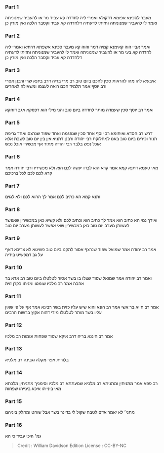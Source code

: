 
### Part 1
מעבר לסכינא אפומא דדקולא ואמרי ליה לחדדה קא עביד מר או להעביר שמנוניתה ואמר לי להעביר שמנוניתה וחזיתי לדעתיה דלחדדה קא עביד וקסבר הלכה ואין מורין כן 

### Part 2
ואמר אביי הוה קאימנא קמיה דמר והוה קא מעבר סכינא אשפתא דרחיא ואמרי ליה לחדדה קא בעי מר או להעביר שמנוניתה ואמר לי להעביר שמנוניתה וחזיתי לדעתיה דלחדדה קא עביד וקסבר הלכה ואין מורין כן 

### Part 3
איבעיא להו מהו להראות סכין לחכם ביום טוב רב מרי בריה דרב ביזנא שרי ורבנן אסרי ורב יוסף אמר תלמיד חכם רואה לעצמו ומשאילה לאחרים 

### Part 4
ואמר רב יוסף סכין שעמדה מותר לחדדה ביום טוב והני מילי הוא דפסקא אגב דוחקא 

### Part 5
דרש רב חסדא ואיתימא רב יוסף אחד סכין שנפגמה ואחד שפוד שנרצם ואחד גריפת תנור וכירים ביום טוב באנו למחלוקת רבי יהודה ורבנן דתניא אין בין יום טוב לשבת אלא אוכל נפש בלבד רבי יהודה מתיר אף מכשירי אוכל נפש 

### Part 6
מאי טעמא דתנא קמא אמר קרא הוא לבדו יעשה לכם הוא ולא מכשיריו ורבי יהודה אמר קרא לכם לכם לכל צרכיכם 

### Part 7
ותנא קמא הא כתיב לכם אמר לך ההוא לכם ולא לגוים 

### Part 8
ואידך נמי הא כתיב הוא אמר לך כתיב הוא וכתיב לכם ולא קשיא כאן במכשירין שאפשר לעשותן מערב יום טוב כאן במכשירין שאי אפשר לעשותן מערב יום טוב

### Part 9
אמר רב יהודה אמר שמואל שפוד שנרצף אסור לתקנו ביום טוב פשיטא לא צריכא דאף על גב דמפשיט בידיה 

### Part 10
ואמר רב יהודה אמר שמואל שפוד שצלו בו בשר אסור לטלטלו ביום טוב רב אדא בר אהבה אמר רב מלכיו שומטו ומניחו בקרן זוית 

### Part 11
אמר רב חייא בר אשי אמר רב הונא והוא שיש עליו כזית בשר רבינא אמר אף על פי שאין עליו בשר מותר לטלטלו מידי דהוה אקוץ ברשות הרבים 

### Part 12
אמר רב חיננא בריה דרב איקא שפוד שפחות וגומות רב מלכיו 

### Part 13
בלורית אפר מקלה וגבינה רב מלכיא 

### Part 14
רב פפא אמר מתניתין ומתניתא רב מלכיא שמעתתא רב מלכיו וסימניך מתניתין מלכתא מאי בינייהו איכא בינייהו שפחות 

### Part 15
מתני׳ לא יאמר אדם לטבח שקול לי בדינר בשר אבל שוחט ומחלק ביניהם 

### Part 16
גמ׳ היכי עביד כי הא

>Credit : William Davidson Edition
>License : CC-BY-NC